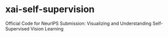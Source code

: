 # xai-self-supervision
Official Code for NeurIPS Submission: Visualizing and Understanding Self-Supervised Vision Learning
